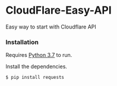 # CloudFlare-Easy-API

Easy way to start with Cloudflare API

### Installation

Requires [Python 3.7](https://www.python.org/downloads/)  to run.



Install the dependencies.

```sh
$ pip install requests
```
